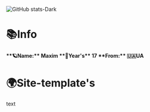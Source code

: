 ![GitHub stats-Dark](https://github-readme-stats.vercel.app/api?username=kreadzs&show_icons=true&theme=dark#gh-dark-mode-only)
<h1>📚Info</h1>
<H4>
**🪐Name:**
Maxim
**🧸Year's**
17
**From:**
🇺🇦UA
</H4>

<H1>🌍Site-template's</h1>
<p>text</p>
